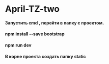 # April-TZ-two
#### Запустить cmd , перейти в папку с проектом.
#### npm install --save bootstrap
#### npm run dev
 
 #### В корне проекта создать папку static
